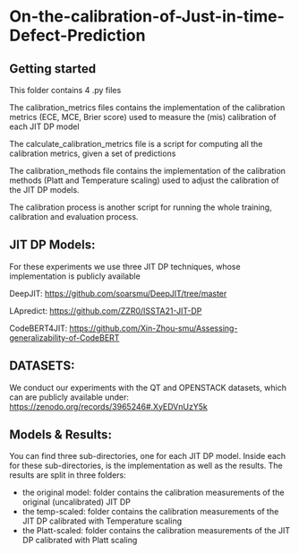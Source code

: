 # On-the-calibration-of-Just-in-time-Defect-Prediction

## Getting started

This folder contains 4 .py files

The calibration_metrics files contains the implementation of the calibration metrics (ECE, MCE, Brier score) used to measure the (mis) calibration of each JIT DP model

The calculate_calibration_metrics file is a script for computing all the calibration metrics, given a set of predictions

The calibration_methods file contains the implementation of the calibration methods (Platt and Temperature scaling) used to adjust the calibration of the JIT DP models.

The calibration process is another script for running the whole training, calibration and evaluation process.

## JIT DP Models:
For these experiments we use three JIT DP techniques, whose implementation is publicly available

DeepJIT: https://github.com/soarsmu/DeepJIT/tree/master

LApredict: https://github.com/ZZR0/ISSTA21-JIT-DP

CodeBERT4JIT: https://github.com/Xin-Zhou-smu/Assessing-generalizability-of-CodeBERT

## DATASETS:

We conduct our experiments with the QT and OPENSTACK datasets, which can are publicly available under: https://zenodo.org/records/3965246#.XyEDVnUzY5k


## Models & Results:
You can find three sub-directories, one for each JIT DP model.
Inside each for these sub-directories, is the implementation as well as the results.
The results are split in three folders:
- the original model: folder contains the calibration measurements of the original (uncalibrated) JIT DP
- the temp-scaled: folder contains the calibration measurements of the JIT DP calibrated with Temperature scaling
- the Platt-scaled: folder contains the calibration measurements of the JIT DP calibrated with Platt scaling
